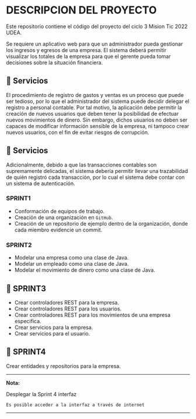 # DESCRIPCION DEL PROYECTO

Este repositorio contiene el código del proyecto del ciclo 3 Mision Tic 2022 UDEA.

Se requiere un aplicativo web para que un administrador pueda gestionar los
ingresos y egresos de una empresa. El sistema deberá permitir visualizar los
totales de la empresa para que el gerente pueda tomar decisiones sobre la
situación financiera.

## 🔹 Servicios

El procedimiento de registro de gastos y ventas es un proceso que puede ser
tedioso, por lo que el administrador del sistema puede decidir delegar el
registro a personal contable. Por tal motivo, la aplicación debe permitir la
creación de nuevos usuarios que deben tener la posibilidad de efectuar
nuevos movimientos de dinero. Sin embargo, dichos usuarios no deben ser
capaces de modificar información sensible de la empresa, ni tampoco crear
nuevos usuarios, con el fin de evitar riesgos de corrupción.

## 🔹 Servicios

Adicionalmente, debido a que las transacciones contables son
supremamente delicadas, el sistema debería permitir llevar una trazabilidad
de quién registró cada transacción, por lo cual el sistema debe contar con un
sistema de autenticación.

### **SPRINT1**
- Conformación de equipos de trabajo.
- Creación de una organización en `GitHub`.
- Creación de un repositorio de ejemplo dentro de la organización, donde cada miembro evidencie un commit.


### **SPRINT2**
- Modelar una empresa como una clase de Java.
- Modelar un empleado como una clase de Java.
- Modelar el movimiento de dinero como una clase de Java.

## 🔸 **SPRINT3**

- Crear controladores REST para la empresa.
- Crear controladores REST para los usuarios.
- Crear controladores REST para los movimientos de una empresa especifica.
- Crear servicios para la empresa.
- Crear servicios para el usuario.

## 🔸 **SPRINT4**
Crear entidades y repositorios para la empresa.

-------

**Nota:** 

Desplegar la Sprint 4 interfaz

`
    Es posible acceder a la interfaz a través de internet
`

-------
